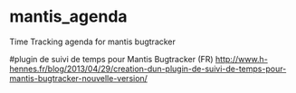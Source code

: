 # mantis_agenda
Time Tracking agenda for mantis bugtracker

#plugin de suivi de temps pour Mantis Bugtracker
(FR) http://www.h-hennes.fr/blog/2013/04/29/creation-dun-plugin-de-suivi-de-temps-pour-mantis-bugtracker-nouvelle-version/